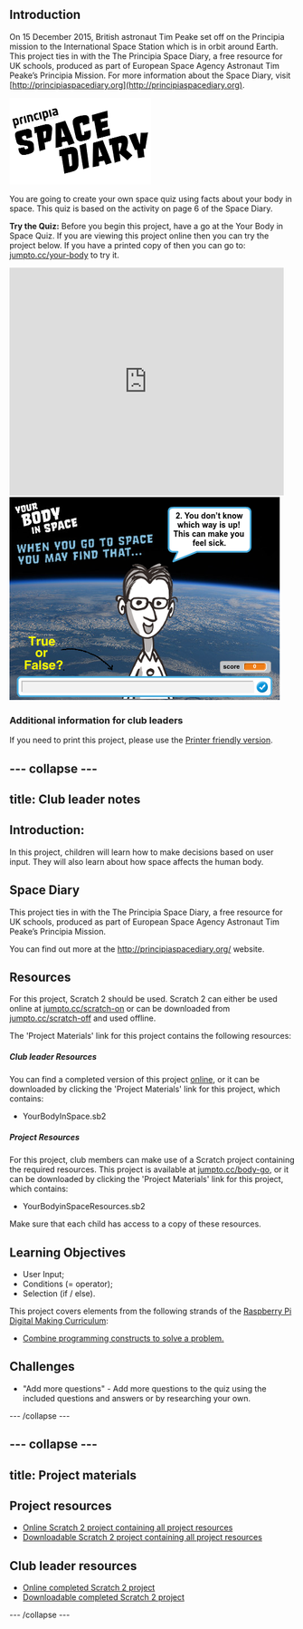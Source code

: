 ## Introduction

On 15 December 2015, British astronaut Tim Peake set off on the Principia mission to the International Space Station which is in orbit around Earth. This project ties in with the The Principia Space Diary, a free resource for UK schools, produced as part of European Space Agency Astronaut Tim Peake’s Principia Mission. For more information about the Space Diary, visit [http://principiaspacediary.org](http://principiaspacediary.org).

![Space Diary](images/space-diary.png)

You are going to create your own space quiz using facts about your body in space. This quiz is based on the activity on page 6 of the Space Diary. 

__Try the Quiz:__  Before you begin this project, have a go at the Your Body in Space Quiz. If you are viewing this project online then you can try the project below. If you have a printed copy of then you can go to: <a href="http://jumpto.cc/your-body" target="_blank">jumpto.cc/your-body</a> to try it. 

<div class="scratch-preview">
  <iframe allowtransparency="true" width="485" height="402" src="https://scratch.mit.edu/projects/embed/135911076/?autostart=false" frameborder="0"></iframe>
  <img src="images/space-body-final.png">
</div>

### Additional information for club leaders

If you need to print this project, please use the [Printer friendly version](./print).


--- collapse ---
---
title: Club leader notes
---


## Introduction:
In this project, children will learn how to make decisions based on user input. They will also learn about how space affects the human body. 

## Space Diary
This project ties in with the The Principia Space Diary, a free resource for UK schools, produced as part of European Space Agency Astronaut Tim Peake’s Principia Mission.

You can find out more at the <a href="http://principiaspacediary.org/" target="_blank">http://principiaspacediary.org/</a> website. 

## Resources
For this project, Scratch 2 should be used. Scratch 2 can either be used online at [jumpto.cc/scratch-on](http://jumpto.cc/scratch-on) or can be downloaded from [jumpto.cc/scratch-off](http://jumpto.cc/scratch-off) and used offline.

The 'Project Materials' link for this project contains the following resources:

##### Club leader Resources

You can find a completed version of this project <a href="http://scratch.mit.edu/projects/135911076/#editor">online</a>, or it can be downloaded by clicking the 'Project Materials' link for this project, which contains:

+ YourBodyInSpace.sb2

##### Project Resources

For this project, club members can make use of a Scratch project containing the required resources. This project is available at [jumpto.cc/body-go](http://jumpto.cc/body-go), or it can be downloaded by clicking the 'Project Materials' link for this project, which contains:

+ YourBodyinSpaceResources.sb2

Make sure that each child has access to a copy of these resources.

## Learning Objectives
+ User Input;
+ Conditions (= operator);
+ Selection (if / else).

This project covers elements from the following strands of the [Raspberry Pi Digital Making Curriculum](http://rpf.io/curriculum):

+ [Combine programming constructs to solve a problem.](https://www.raspberrypi.org/curriculum/programming/builder)

## Challenges
+ "Add more questions" - Add more questions to the quiz using the included questions and answers or by researching your own.



--- /collapse ---


--- collapse ---
---
title: Project materials
---
## Project resources
* [Online Scratch 2 project containing all project resources](http://jumpto.cc/body-go)
* [Downloadable Scratch 2 project containing all project resources](resources/YourBodyinSpaceResources.sb2)

## Club leader resources
* [Online completed Scratch 2 project](http://scratch.mit.edu/projects/135911076/#editor)
* [Downloadable completed Scratch 2 project](resources/YourBodyinSpace.sb2)

--- /collapse ---